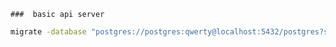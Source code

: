     ###  basic api server



```bash
migrate -database "postgres://postgres:qwerty@localhost:5432/postgres?sslmode=disable" -path migrations up

```